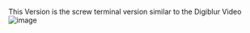 This Version is the screw terminal version similar to the Digiblur Video
![image](https://user-images.githubusercontent.com/59537965/129646253-a14725f1-b1fc-4ae2-a6c7-3f6493c9e50e.png)
